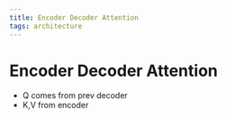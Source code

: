 ```yaml
---
title: Encoder Decoder Attention
tags: architecture 
---
```


# Encoder Decoder Attention
- Q comes from prev decoder
- K,V from encoder
















